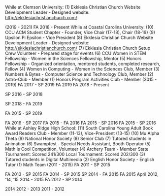 
While at Clemson University:
(1) Ekklesia Christian Church Website Development Leader - Designed website: http://ekklesiachristianchurch.com/


(2019 - 2021)
FA 2018 - Present
While at Coastal Carolina University:
(10) CCU ACM Student Chapter - Founder, Vice Chair (17-18), Chair (18-19)
(9) Upsilon Pi Epsilon - Vice President
(8) Ekklesia Christian Church Website Development Leader - Designed website: http://ekklesiachristianchurch.com/
(7) Ekklesia Christian Church Setup Crew Volunteer - Prepared stage for events
(6) CCU Women in STEM Fellowship - Women in the Sciences Fellowship, Mentor
(5) Honors Fellowship - Organized orientation, mentored students, completed research, Fellow
(4) Women in Computing - Women in the Sciences Club, Member
(3) Numbers & Bytes - Computer Science and Technology Club, Member
(2) Astro-Club - Member
(1) Honors Program Activities Club - Member
(2015 - 2019)
FA 2017 - SP 2019
FA 2019
FA 2018 - Present

SP 2016 - SP 2018

SP 2018 - FA 2019

FA 2015 - SP 2019

FA 2016 - SP 2017
FA 2015 - FA 2016
FA 2015 - SP 2016
FA 2015 - SP 2016 
While at Ashley Ridge High School:
(11) South Carolina Young Adult Book Award Readers Club - Member (11-13), Vice-President (13-15)
(10) Mu Alpha Theta
(9) National Honor Society
(8) Senior Club
(7) Tutored students in Animation
(6) Swampfest - Special Needs Assistant, Booth Operator
(5) Math is Cool Competition, Volunteer
(4) Archery Team - Member
      State Tournament: Scored 241/300
      Local Tournament: Scored 202/300 
(3) Tutored students in Digital Multimedia
(2) English Honor Society - English Tutor
(1) Math Team
(2011 - 2015)
FA 2011 - SP 2015

FA 2013 - SP 2015
FA 2014 - SP 2015
SP 2014 - FA 2015
FA 2015
April 2012, ‘14, ‘15
2014 - 2015
FA 2012 - SP 2014

2014
2012 - 2013
2011 - 2012
